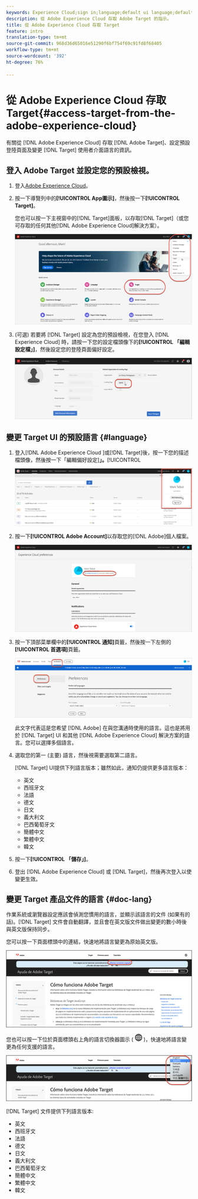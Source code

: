 ```yaml
---
keywords: Experience Cloud;sign in;language;default ui language;default language
description: 從 Adobe Experience Cloud 存取 Adobe Target 的指示。
title: 從 Adobe Experience Cloud 存取 Target
feature: intro
translation-type: tm+mt
source-git-commit: 968d36d65016e51290f6bf754f69c91fd8f68405
workflow-type: tm+mt
source-wordcount: '392'
ht-degree: 76%

---
```



# 從 Adobe Experience Cloud 存取 Target{#access-target-from-the-adobe-experience-cloud}

有關從 [!DNL Adobe Experience Cloud] 存取 [!DNL Adobe Target]、設定預設登陸頁面及變更 [!DNL Target] 使用者介面語言的資訊。

## 登入 Adobe Target 並設定您的預設檢視。

1. 登入[Adobe Experience Cloud](https://experience.adobe.com/)。

1. 按一下導覽列中的&#x200B;**[!UICONTROL App圖示]**，然後按一下&#x200B;**[!UICONTROL Target]**。

   您也可以按一下主視窗中的[!DNL Target]面板，以存取[!DNL Target]（或您可存取的任何其他[!DNL Adobe Experience Cloud]解決方案）。

   ![應用程式圖示](/help/c-intro/assets/appmenu-new.png)

1. (可選) 若要將 [!DNL Target] 設定為您的預設檢視，在您登入 [!DNL Experience Cloud] 時，請按一下您的設定檔頭像下的&#x200B;**[!UICONTROL 「編輯設定檔」]**，然後設定您的登陸頁面偏好設定。

   ![登陸頁面](/help/c-intro/assets/pagepref-new.png)

## 變更 Target UI 的預設語言 {#language}

1. 登入[!DNL Adobe Experience Cloud ]或[!DNL Target]後，按一下您的描述檔頭像，然後按一下「編輯偏好設定&#x200B;]**」。**[!UICONTROL 

   ![編輯個人檔案](/help/c-intro/assets/change-language.png)

1. 按一下&#x200B;**[!UICONTROL Adobe Account]**&#x200B;以存取您的[!DNL Adobe]個人檔案。

   ![Adobe帳戶](/help/c-intro/assets/adobe-account.png)

1. 按一下頂部菜單欄中的&#x200B;**[!UICONTROL 通知]**&#x200B;頁籤，然後按一下左側的&#x200B;**[!UICONTROL 首選項]**&#x200B;頁籤。

   ![偏好語言](/help/c-intro/assets/prefered-language.png)

   此文字代表這是您希望 [!DNL Adobe] 在與您溝通時使用的語言。這也是將用於 [!DNL Target] UI 和其他 [!DNL Adobe Experience Cloud] 解決方案的語言。您可以選擇多個語言。

1. 選取您的第一 (主要) 語言，然後視需要選取第二語言。

   [!DNL Target] UI提供下列語言版本；雖然如此，通知仍提供更多語言版本：

   * 英文
   * 西班牙文
   * 法語
   * 德文
   * 日文
   * 義大利文
   * 巴西葡萄牙文
   * 簡體中文
   * 繁體中文
   * 韓文

1. 按一下&#x200B;**[!UICONTROL 「儲存」]**。

1. 登出 [!DNL Adobe Experience Cloud] 或 [!DNL Target]，然後再次登入以使變更生效。

## 變更 Target 產品文件的語言 {#doc-lang}

作業系統或瀏覽器設定應該會偵測您慣用的語言，並顯示該語言的文件 (如果有的話)。[!DNL Target] 文件會自動翻譯，並且會在英文版文件做出變更的數小時後與英文版保持同步。

您可以按一下頁面標頭中的連結，快速地將語言變更為原始英文版。

![變更為原始語言](/help/c-intro/assets/mt-original.png)

您也可以按一下位於頁面標頭右上角的語言切換器圖示 ( ![語言切換器圖示](/help/c-intro/assets/icon-language-switcher.png) )，快速地將語言變更為任何支援的語言。

![語言切換器](/help/c-intro/assets/language-switcher.png)

[!DNL Target] 文件提供下列語言版本:

* 英文
* 西班牙文
* 法語
* 德文
* 日文
* 義大利文
* 巴西葡萄牙文
* 簡體中文
* 繁體中文
* 韓文
